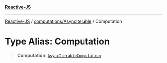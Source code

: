 [**Reactive-JS**](../../../README.md)

***

[Reactive-JS](../../../README.md) / [computations/AsyncIterable](../README.md) / Computation

# Type Alias: Computation

> **Computation**: [`AsyncIterableComputation`](../interfaces/AsyncIterableComputation.md)
